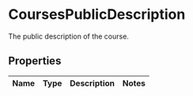 

# CoursesPublicDescription

The public description of the course.

## Properties

| Name | Type | Description | Notes |
|------------ | ------------- | ------------- | -------------|



